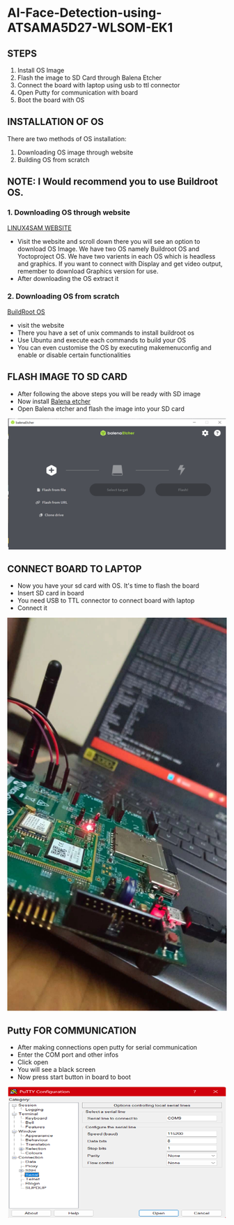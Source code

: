 # AI-Face-Detection-using-ATSAMA5D27-WLSOM-EK1

## STEPS
1. Install OS Image
2. Flash the image to SD Card through Balena Etcher
3. Connect the board with laptop using usb to ttl connector
4. Open Putty for communication with board
5. Boot the board with OS

## INSTALLATION OF OS
There are two methods of OS installation:
1. Downloading OS image through website
2. Building OS from scratch

## NOTE: I Would recommend you to use Buildroot OS.

### 1. Downloading OS through website
[LINUX4SAM WEBSITE](https://www.linux4sam.org/bin/view/Linux4SAM/Sama5d27WLSom1EKMainPage)

- Visit the website and scroll down there you will see an option to download OS Image. We have two OS namely Buildroot OS and Yoctoproject OS. We have two varients in each OS which is headless and graphics. If you want to connect with Display and get video output, remember to download Graphics version for use.
- After downloading the OS extract it

 ### 2. Downloading OS from scratch
 [BuildRoot OS](https://www.linux4sam.org/bin/view/Linux4SAM/BuildRoot)

 - visit the website
 - There you have a set of unix commands to install buildroot os
 - Use Ubuntu and execute each commands to build your OS
 - You can even customise the OS by executing makemenuconfig and enable or disable certain functionalities

## FLASH IMAGE TO SD CARD
- After following the above steps you will be ready with SD image
- Now install [Balena etcher](https://etcher.balena.io/)
- Open Balena etcher and flash the image into your SD card
<p align=center>
<img src="balena etcher.PNG" width="500" height="300">
</p>

## CONNECT BOARD TO LAPTOP
- Now you have your sd card with OS. It's time to flash the board
- Insert SD card in board
- You need USB to TTL connector to connect board with laptop
- Connect it
<p align=center>
<img src="1.jpeg" width="600" height="900">
</p>

## Putty FOR COMMUNICATION
- After making connections open putty for serial communication
- Enter the COM port and other infos
- Click open
- You will see a black screen
- Now press start button in board to boot
<p align=center>
<img src="3.png" width="500" height="300">
</p>


 

